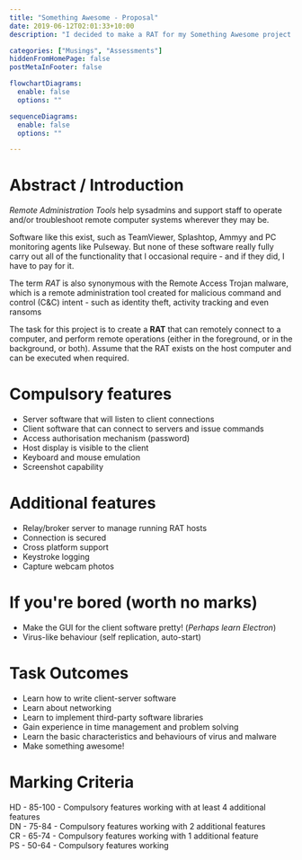 ```yaml
---
title: "Something Awesome - Proposal"
date: 2019-06-12T02:01:33+10:00
description: "I decided to make a RAT for my Something Awesome project..."

categories: ["Musings", "Assessments"]
hiddenFromHomePage: false
postMetaInFooter: false

flowchartDiagrams:
  enable: false
  options: ""

sequenceDiagrams: 
  enable: false
  options: ""

---
```


# Abstract / Introduction

_Remote Administration Tools_ help sysadmins and support staff to operate and/or troubleshoot remote computer systems wherever they may be.

Software like this exist, such as TeamViewer, Splashtop, Ammyy and PC monitoring agents like Pulseway. But none of these software really fully carry out all of the functionality that I occasional require - and if they did, I have to pay for it.

The term _RAT_ is also synonymous with the Remote Access Trojan malware, which is a remote administration tool created for malicious command and control (C&C) intent - such as identity theft, activity tracking and even ransoms

The task for this project is to create a **RAT** that can remotely connect to a computer, and perform remote operations (either in the foreground, or in the background, or both). Assume that the RAT exists on the host computer and can be executed when required.


# Compulsory features

* Server software that will listen to client connections
* Client software that can connect to servers and issue commands
* Access authorisation mechanism (password)
* Host display is visible to the client
* Keyboard and mouse emulation
* Screenshot capability

# Additional features

* Relay/broker server to manage running RAT hosts
* Connection is secured
* Cross platform support
* Keystroke logging
* Capture webcam photos
<!-- * Hidden execution -->
<!-- * Remote code execution -->

# If you&apos;re bored (worth no marks)

* Make the GUI for the client software pretty! (_Perhaps learn Electron_)
* Virus-like behaviour (self replication, auto-start)


# Task Outcomes

* Learn how to write client-server software
* Learn about networking
* Learn to implement third-party software libraries
* Gain experience in time management and problem solving
* Learn the basic characteristics and behaviours of virus and malware
* Make something awesome!

# Marking Criteria
HD - 85-100 - Compulsory features working with at least 4 additional features  
DN - 75-84 - Compulsory features working with 2 additional features  
CR - 65-74 - Compulsory features working with 1 additional feature  
PS - 50-64 - Compulsory features working  
